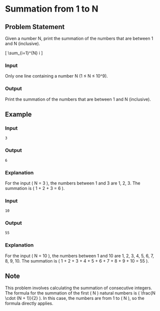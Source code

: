 # Summation from 1 to N

## Problem Statement

Given a number N, print the summation of the numbers that are between 1 and N (inclusive).

\[ \sum_{i=1}^{N} i \]

### Input

Only one line containing a number N (1 ≤ N ≤ 10^9).

### Output

Print the summation of the numbers that are between 1 and N (inclusive).

## Example

### Input
```
3
```
### Output
```
6
```
### Explanation
For the input \( N = 3 \), the numbers between 1 and 3 are 1, 2, 3. The summation is \( 1 + 2 + 3 = 6 \).

### Input
```
10
```
### Output
```
55
```
### Explanation
For the input \( N = 10 \), the numbers between 1 and 10 are 1, 2, 3, 4, 5, 6, 7, 8, 9, 10. The summation is \( 1 + 2 + 3 + 4 + 5 + 6 + 7 + 8 + 9 + 10 = 55 \).

## Note

This problem involves calculating the summation of consecutive integers. The formula for the summation of the first \( N \) natural numbers is \( \frac{N \cdot (N + 1)}{2} \). In this case, the numbers are from 1 to \( N \), so the formula directly applies.